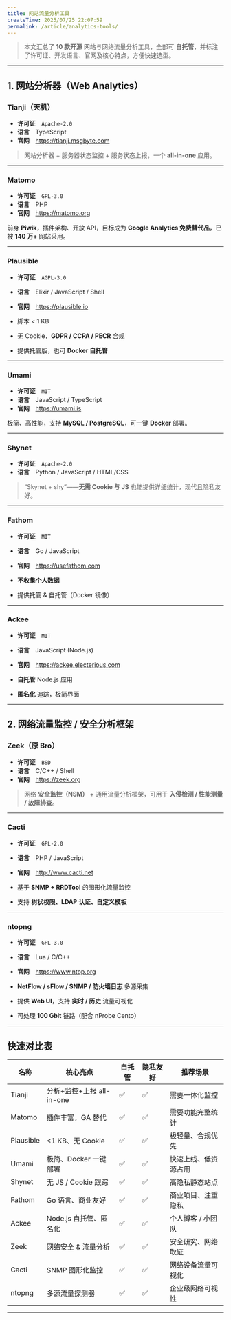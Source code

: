 ```yaml
---
title: 网站流量分析工具
createTime: 2025/07/25 22:07:59
permalink: /article/analytics-tools/
---
```



> 本文汇总了 **10 款开源** 网站与网络流量分析工具，全部可 **自托管**，并标注了许可证、开发语言、官网及核心特点，方便快速选型。

---

## 1. 网站分析器（Web Analytics）

### Tianji（天机） <Badge type="tip" text="All-in-One" vertical="middle" />
- **许可证** `Apache-2.0`  
- **语言** TypeScript  
- **官网** <https://tianji.msgbyte.com> 

> 网站分析器 + 服务器状态监控 + 服务状态上报，一个 **all-in-one** 应用。

---

### Matomo <Badge type="info" text="GA 替代" vertical="middle" />
- **许可证** `GPL-3.0`  
- **语言** PHP  
- **官网** <https://matomo.org> 

前身 **Piwik**，插件架构、开放 API，目标成为 **Google Analytics 免费替代品**，已被 **140 万+** 网站采用。

---

### Plausible <Badge type="tip" text="轻量" vertical="middle" />
- **许可证** `AGPL-3.0`  
- **语言** Elixir / JavaScript / Shell  
- **官网** <https://plausible.io> 

- 脚本 < 1 KB  
- 无 Cookie，**GDPR / CCPA / PECR** 合规  
- 提供托管版，也可 **Docker 自托管**

---

### Umami
- **许可证** `MIT`  
- **语言** JavaScript / TypeScript  
- **官网** <https://umami.is> 

极简、高性能，支持 **MySQL / PostgreSQL**，可一键 **Docker** 部署。

---

### Shynet
- **许可证** `Apache-2.0`  
- **语言** Python / JavaScript / HTML/CSS  

> “Skynet + shy”——**无需 Cookie 与 JS** 也能提供详细统计，现代且隐私友好。

---

### Fathom
- **许可证** `MIT`  
- **语言** Go / JavaScript  
- **官网** <https://usefathom.com> 

- **不收集个人数据**  
- 提供托管 & 自托管（Docker 镜像）

---

### Ackee
- **许可证** `MIT`  
- **语言** JavaScript (Node.js)  
- **官网** <https://ackee.electerious.com> 

- **自托管** Node.js 应用  
- **匿名化** 追踪，极简界面

---

## 2. 网络流量监控 / 安全分析框架

### Zeek（原 Bro）
- **许可证** `BSD`  
- **语言** C/C++ / Shell  
- **官网** <https://zeek.org> 

> 网络 **安全监控（NSM）** + 通用流量分析框架，可用于 **入侵检测 / 性能测量 / 故障排查**。

---

### Cacti
- **许可证** `GPL-2.0`  
- **语言** PHP / JavaScript  
- **官网** <http://www.cacti.net> 

- 基于 **SNMP + RRDTool** 的图形化流量监控  
- 支持 **树状权限、LDAP 认证、自定义模板**

---

### ntopng
- **许可证** `GPL-3.0`  
- **语言** Lua / C/C++  
- **官网** <https://www.ntop.org> 

- **NetFlow / sFlow / SNMP / 防火墙日志** 多源采集  
- 提供 **Web UI**，支持 **实时 / 历史** 流量可视化  
- 可处理 **100 Gbit** 链路（配合 nProbe Cento）

---

## 快速对比表

| 名称     | 核心亮点                 | 自托管 | 隐私友好 | 推荐场景               |
|----------|--------------------------|--------|----------|------------------------|
| Tianji   | 分析+监控+上报 all-in-one| ✅     | ✅       | 需要一体化监控          |
| Matomo   | 插件丰富，GA 替代        | ✅     | ✅       | 需要功能完整统计        |
| Plausible| <1 KB、无 Cookie         | ✅     | ✅       | 极轻量、合规优先        |
| Umami    | 极简、Docker 一键部署     | ✅     | ✅       | 快速上线、低资源占用     |
| Shynet   | 无 JS / Cookie 跟踪       | ✅     | ✅       | 高隐私静态站点          |
| Fathom   | Go 语言、商业友好         | ✅     | ✅       | 商业项目、注重隐私       |
| Ackee    | Node.js 自托管、匿名化    | ✅     | ✅       | 个人博客 / 小团队        |
| Zeek     | 网络安全 & 流量分析       | ✅     | ✅       | 安全研究、网络取证       |
| Cacti    | SNMP 图形化监控           | ✅     | ✅       | 网络设备流量可视化       |
| ntopng   | 多源流量探测器            | ✅     | ✅       | 企业级网络可视性         |

---
